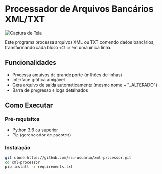 # Processador de Arquivos Bancários XML/TXT

![Captura de Tela](docs/images/screenshot.png)

Este programa processa arquivos XML ou TXT contendo dados bancários, transformando cada bloco `<Cli>` em uma única linha.

## Funcionalidades
- Processa arquivos de grande porte (milhões de linhas)
- Interface gráfica amigável
- Gera arquivo de saída automaticamente (mesmo nome + "_ALTERADO")
- Barra de progresso e logs detalhados

## Como Executar

### Pré-requisitos
- Python 3.6 ou superior
- Pip (gerenciador de pacotes)

### Instalação
```bash
git clone https://github.com/seu-usuario/xml-processor.git
cd xml-processor
pip install -r requirements.txt
